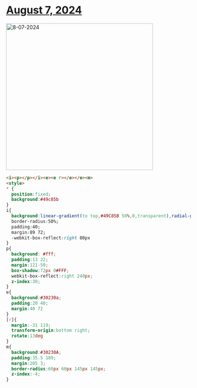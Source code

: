 # [August 7, 2024](https://cssbattle.dev/play/HZHmXXoqnFgQaLlE0dcy)

<img src="https://firebasestorage.googleapis.com/v0/b/cssbattleapp.appspot.com/o/user%2Fe6YbeBahWNPT7VpE2rE2p85byxa2%2Ftargets%2Ftarget_VIHTP5R@2x.png?alt=media" width="400" alt="8-07-2024" />

```html
<i><p></p></i><e><e r></e></e><m>
<style>
* {
  position:fixed;
  background:#49c85b
}
i{
  background:linear-gradient(to top,#49C85B 50%,0,transparent),radial-gradient(#49C85B 32%,0,#30230A);radial-gradient(#49c85b 32%,0, 30230a);
  border-radius:50%;
  padding:40;
  margin:89 72;
  -webkit-box-reflect:right 80px
}
p{
  background: #fff;
  padding:13 22;
  margin:121-50;
  box-shadow:72px 0#FFF;
  webkit-box-reflect:right 240px;
  z-index:30;
}
e{
  background:#30230a;
  padding:20 40;
  margin:40 72
}
[r]{
  margin:-31 119;
  transform-origin:bottom right;
  rotate:13deg
}
m{
  background:#30230A;
  padding:35.5 189;
  margin:205 3;
  border-radius:60px 60px 145px 145px;
  z-index:-4;
}

```
